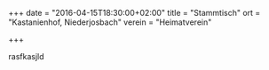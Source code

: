 +++
date = "2016-04-15T18:30:00+02:00"
title = "Stammtisch"
ort = "Kastanienhof, Niederjosbach"
verein = "Heimatverein"

+++

rasfkasjld